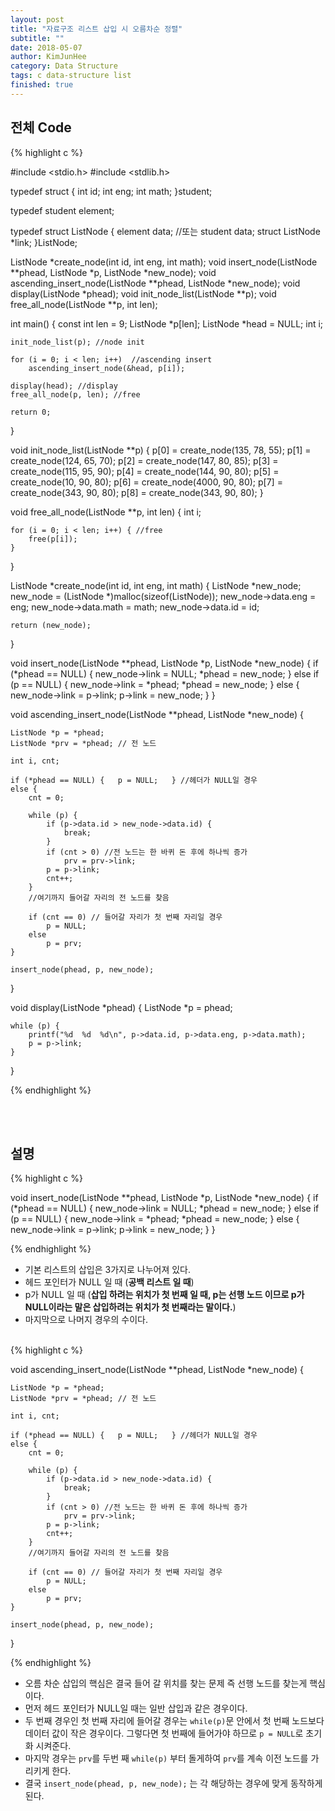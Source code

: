 ```yaml
---
layout: post
title: "자료구조 리스트 삽입 시 오름차순 정렬"
subtitle: ""
date: 2018-05-07
author: KimJunHee
category: Data Structure
tags: c data-structure list
finished: true
---
```


## 전체 Code

{% highlight c %}

#include <stdio.h>
#include <stdlib.h>

typedef struct {
	int id;
	int eng;
	int math;
}student;

typedef student element;

typedef struct ListNode {
	element data; //또는 student data;
	struct ListNode *link;
}ListNode;

ListNode *create_node(int id, int eng, int math);
void insert_node(ListNode **phead, ListNode *p, ListNode *new_node);
void ascending_insert_node(ListNode **phead, ListNode *new_node);
void display(ListNode *phead);
void init_node_list(ListNode **p);
void free_all_node(ListNode **p, int len);

int main() {
	const int len = 9;
	ListNode *p[len];
	ListNode *head = NULL;
	int i;

	init_node_list(p); //node init

	for (i = 0; i < len; i++)  //ascending insert
		ascending_insert_node(&head, p[i]);

	display(head); //display
	free_all_node(p, len); //free

	return 0;
}

void init_node_list(ListNode **p) {
	p[0] = create_node(135, 78, 55);
	p[1] = create_node(124, 65, 70);
	p[2] = create_node(147, 80, 85);
	p[3] = create_node(115, 95, 90);
	p[4] = create_node(144, 90, 80);
	p[5] = create_node(10, 90, 80);
	p[6] = create_node(4000, 90, 80);
	p[7] = create_node(343, 90, 80);
	p[8] = create_node(343, 90, 80);
}

void free_all_node(ListNode **p, int len) {
	int i;

	for (i = 0; i < len; i++) { //free
		free(p[i]);
	}

}

ListNode *create_node(int id, int eng, int math)
{
	ListNode *new_node;
	new_node = (ListNode *)malloc(sizeof(ListNode));
	new_node->data.eng = eng;
	new_node->data.math = math;
	new_node->data.id = id;

	return (new_node);
}

void insert_node(ListNode **phead, ListNode *p, ListNode *new_node)
{
	if (*phead == NULL) {
		new_node->link = NULL;
		*phead = new_node;
	}
	else if (p == NULL) {
		new_node->link = *phead;
		*phead = new_node;
	}
	else {
		new_node->link = p->link;
		p->link = new_node;
	}
}

void ascending_insert_node(ListNode **phead, ListNode *new_node) {

	ListNode *p = *phead;
	ListNode *prv = *phead; // 전 노드

	int i, cnt;

	if (*phead == NULL) {	p = NULL;	} //헤더가 NULL일 경우
	else {
		cnt = 0;

		while (p) {
			if (p->data.id > new_node->data.id) {
				break;
			}
			if (cnt > 0) //전 노드는 한 바퀴 돈 후에 하나씩 증가
				prv = prv->link;
			p = p->link;
			cnt++;
		}
		//여기까지 들어갈 자리의 전 노드를 찾음

		if (cnt == 0) // 들어갈 자리가 첫 번째 자리일 경우
			p = NULL;
		else
			p = prv;
	}

	insert_node(phead, p, new_node);
}

void display(ListNode *phead) {
	ListNode *p = phead;

	while (p) {
		printf("%d  %d  %d\n", p->data.id, p->data.eng, p->data.math);
		p = p->link;
	}
}

{% endhighlight %}

<br/><br/>
## 설명

{% highlight c %}

void insert_node(ListNode **phead, ListNode *p, ListNode *new_node)
{
	if (*phead == NULL) {
		new_node->link = NULL;
		*phead = new_node;
	}
	else if (p == NULL) {
		new_node->link = *phead;
		*phead = new_node;
	}
	else {
		new_node->link = p->link;
		p->link = new_node;
	}
}

{% endhighlight %}

* 기본 리스트의 삽입은 3가지로 나누어져 있다.
* 헤드 포인터가 NULL 일 때 (__공백 리스트 일 때__)
* p가 NULL 일 때 (__삽입 하려는 위치가 첫 번째 일 때, p는 선행 노드 이므로 p가 NULL이라는 말은 삽입하려는 위치가 첫 번째라는 말이다.__)
* 마지막으로 나머지 경우의 수이다.

<br/>
{% highlight c %}

void ascending_insert_node(ListNode **phead, ListNode *new_node) {

	ListNode *p = *phead;
	ListNode *prv = *phead; // 전 노드

	int i, cnt;

	if (*phead == NULL) {	p = NULL;	} //헤더가 NULL일 경우
	else {
		cnt = 0;

		while (p) {
			if (p->data.id > new_node->data.id) {
				break;
			}
			if (cnt > 0) //전 노드는 한 바퀴 돈 후에 하나씩 증가
				prv = prv->link;
			p = p->link;
			cnt++;
		}
		//여기까지 들어갈 자리의 전 노드를 찾음

		if (cnt == 0) // 들어갈 자리가 첫 번째 자리일 경우
			p = NULL;
		else
			p = prv;
	}

	insert_node(phead, p, new_node);
}

{% endhighlight %}

* 오름 차순 삽입의 핵심은 결국 들어 갈 위치를 찾는 문제 즉 선행 노드를 찾는게 핵심이다.
* 먼저 헤드 포인터가 NULL일 때는 일반 삽입과 같은 경우이다.
* 두 번째 경우인 첫 번째 자리에 들어갈 경우는 ```while(p)```문 안에서 첫 번째 노드보다 데이터 값이 작은 경우이다. 그렇다면 첫 번째에 들어가야 하므로 ```p = NULL```로 초기화 시켜준다.
* 마지막 경우는 ```prv```를 두번 째 ```while(p)``` 부터 돌게하여 ```prv```를 계속 이전 노드를 가리키게 한다.
* 결국 ```insert_node(phead, p, new_node);``` 는 각 해당하는 경우에 맞게 동작하게 된다.
